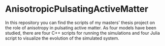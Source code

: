 # AnisotropicPulsatingActiveMatter

In this repository you can find the scripts of my masters' thesis project on the role of anisotropy in pulsating active matter. As four models have been studied, there are four C++ scripts for running the simulations and four Julia script to visualize the evolution of the simulated system. 

